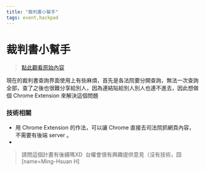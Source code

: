 ```yaml
---
title: "裁判書小幫手"
tags: event,hackpad
---
```


# 裁判書小幫手

> [點此觀看原始內容](https://g0v.hackpad.tw/AoHSTKneEw7)


現在的裁判書查詢界面使用上有些麻煩，首先是各法院要分開查詢，無法一次查詢全部，查了之後也很難分享給別人，因為連結貼給別人別人也連不進去，因此想做個 Chrome Extension 來解決這個問題

### 技術相關

- 用 Chrome Extension 的作法，可以讓 Chrome 直接去司法院抓網頁內容，不需要有後端 server 。
-
> 請問這個計畫有後續嗎XD  台權會很有興趣提供意見（沒有技術，囧
> [name=Ming-Hsuan H]


